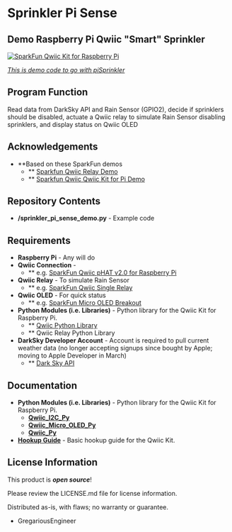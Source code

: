Sprinkler Pi Sense
========================================
Demo Raspberry Pi Qwiic "Smart" Sprinkler
----------------

[![SparkFun Qwiic Kit for Raspberry Pi](https://cdn.sparkfun.com//assets/parts/1/5/7/6/5/16841-SparkFun_Qwiic_Starter_Kit_for_Raspberry_Pi-02.jpg)](https://www.sparkfun.com/products/16841)

[*This is demo code to go with piSprinkler*](https://gregariouseengineer.medium.com/piSprinkler)

Program Function
---------------
Read data from DarkSky API and Rain Sensor (GPIO2), decide if sprinklers should be disabled, 
actuate a Qwiic relay to simulate Rain Sensor disabling sprinklers, and display status on Qwiic OLED

Acknowledgements
----------------
* **Based on these SparkFun demos
    * ** [Sparkfun Qwiic Relay Demo](https://github.com/sparkfun/Qwiic_Relay_Py)
    * ** [Sparkfun Qwiic Qwiic Kit for Pi Demo](https://github.com/sparkfun/Qwiic-Kit-for-Pi)

Repository Contents
-------------------
* **/sprinkler_pi_sense_demo.py** - Example code 

Requirements
--------------
* **Raspberry Pi** - Any will do
* **Qwiic Connection** - 
   * ** e.g. [SparkFun Qwiic pHAT v2.0 for Raspberry Pi](https://www.sparkfun.com/products/15945)
* **Qwiic Relay** - To simulate Rain Sensor
   * ** e.g. [SparkFun Qwiic Single Relay ](https://www.sparkfun.com/products/15093)
* **Qwiic OLED** - For quick status
   * ** e.g. [SparkFun Micro OLED Breakout](https://www.sparkfun.com/products/14532)
* **Python Modules (i.e. Libraries)** - Python library for the Qwiic Kit for Raspberry Pi.
   * ** [Qwiic Python Library](https://github.com/sparkfun/qwiic_py)
   * ** Qwiic Relay Python Library
* **DarkSky Developer Account** - Account is required to pull current weather data (no longer accepting signups since bought by Apple; moving to Apple Developer in March)
   * ** [Dark Sky API](https://darksky.net/dev)

Documentation
--------------
* **Python Modules (i.e. Libraries)** - Python library for the Qwiic Kit for Raspberry Pi.
   * **[Qwiic_I2C_Py](https://github.com/sparkfun/Qwiic_I2C_Py)**
   * **[Qwiic_Micro_OLED_Py](https://github.com/sparkfun/Qwiic_Micro_OLED_Py)**
   * **[Qwiic_Py](https://github.com/sparkfun/Qwiic_Py)**
* **[Hookup Guide](https://learn.sparkfun.com/tutorials/qwiic-kit-for-raspberry-pi-hookup-guide)** - Basic hookup guide for the Qwiic Kit.
  

License Information
-------------------

This product is _**open source**_! 

Please review the LICENSE.md file for license information. 

Distributed as-is, with flaws; no warranty or guarantee.

- GregariousEngineer

